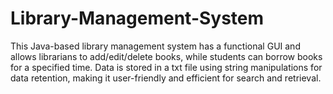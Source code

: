 # Library-Management-System
This Java-based library management system has a functional GUI and allows librarians to add/edit/delete books, while students can borrow books for a specified time. Data is stored in a txt file using string manipulations for data retention, making it user-friendly and efficient for search and retrieval.
